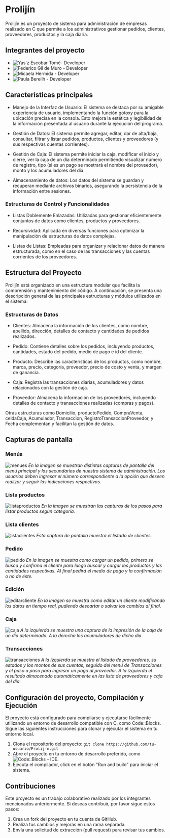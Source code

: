 # Prolijín
Prolijín es un proyecto de sistema para administración de empresas realizado en C que permite a los administrativos gestionar pedidos, clientes, proveedores, productos y la caja diaria. 

## Integrantes del proyecto
- <img src="https://img.shields.io/badge/Yas'z%20Escobar%20Tomé-Developer-blue" alt="Yas'z Escobar Tomé- Developer">
- <img src="https://img.shields.io/badge/Federico%20Gil%20de%20Muro-Developer-blue" alt="Federico Gil de Muro - Developer">
- <img src="https://img.shields.io/badge/Micaela%20Hermida-Developer-blue" alt="Micaela Hermida - Developer">
- <img src="https://img.shields.io/badge/Paula%20Bereilh-Developer-blue" alt="Paula Bereilh - Developer">

## Características principales

- Manejo de la Interfaz de Usuario: El sistema se destaca por su amigable experiencia de usuario, implementando la función gotoxy para la ubicación precisa en la consola. Esto mejora la estética y legibilidad de la información presentada al usuario durante la ejecución del programa.
  
- Gestión de Datos: El sistema permite agregar, editar, dar de alta/baja, consultar, filtrar y listar pedidos, productos, clientes y proveedores (y sus respectivas cuentas corrientes).

- Gestión de Caja: El sistema permite iniciar la caja, modificar el inicio y cierre, ver la caja de un día determinado permitiendo visualizar número de registro, tipo (si es un pago se mostrará el nombre del proveedor), monto y los acumuladores del día. 
  
- Almacenamiento de datos: Los datos del sistema se guardan y recuperan mediante archivos binarios, asegurando la persistencia de la información entre sesiones.

### Estructuras de Control y Funcionalidades

- Listas Doblemente Enlazadas: Utilizadas para gestionar eficientemente conjuntos de datos como clientes, productos y proveedores.

- Recursividad: Aplicada en diversas funciones para optimizar la manipulación de estructuras de datos complejas.

- Listas de Listas: Empleadas para organizar y relacionar datos de manera estructurada, como en el caso de las transacciones y las cuentas corrientes de los proveedores.


## Estructura del Proyecto
Prolijín está organizado en una estructura modular que facilita la comprensión y mantenimiento del código. A continuación, se presenta una descripción general de las principales estructuras y módulos utilizados en el sistema:

### Estructuras de Datos
- Clientes: Almacena la información de los clientes, como nombre, apellido, dirección, detalles de contacto y cantidades de pedidos realizados.

- Pedido: Contiene detalles sobre los pedidos, incluyendo productos, cantidades, estado del pedido, medio de pago e id del cliente.

- Producto: Describe las características de los productos, como nombre, marca, precio, categoría, proveedor, precio de costo y venta, y margen de ganancia.

- Caja: Registra las transacciones diarias, acumuladores y datos relacionados con la gestión de caja.

- Proveedor: Almacena la información de los proveedores, incluyendo detalles de contacto y transacciones realizadas (compras y pagos).

Otras estructuras como Domicilio, productoPedido, CompraVenta, celdaCaja, Acumulador, Transaccion, RegistroTransaccionProveedor, y Fecha complementan y facilitan la gestión de datos.

## Capturas de pantalla

### Menús
![menues](https://github.com/yaszcdp/Prolij-n/assets/106832395/68e40fdc-2bd9-433f-8e7a-cb380e5826cb)
*En la imagen se muestran distintas capturas de pantalla del menú principal y los secundarios de nuestro sistema de administración. Los usuarios deben ingresar el número correspondiente a la opción que deseen realizar y seguir las indicaciones respectivas.*

### Lista productos
![listaproductos](https://github.com/yaszcdp/Prolij-n/assets/106832395/9f8d158b-bc23-4726-8566-f8caec727d70)
*En la imagen se muestran las capturas de los pasos para listar productos según categoría.*

### Lista clientes
![listaclientes](https://github.com/yaszcdp/Prolij-n/assets/106832395/b51a7bb9-5ace-4657-a6a1-444eedcfe445)
*Esta captura de pantalla muestra el listado de clientes.*

### Pedido
![pedido](https://github.com/yaszcdp/Prolij-n/assets/106832395/9fb40946-394c-465c-a2ce-9fe91c41fcb9)
*En la imagen se muestra como cargar un pedido, primero se busca y confirma el cliente para luego buscar y cargar los productos y las cantidades respectivas. Al final pedirá el medio de pago y la confirmación o no de éste.*

### Edición
![editarcliente](https://github.com/yaszcdp/Prolij-n/assets/106832395/8f2af694-9092-4009-abaf-c5a0aa1804d1)
*En la imagen se muestra como editar un cliente modificando los datos en tiempo real, pudiendo descartar o salvar los cambios al final.*

### Caja
![caja](https://github.com/yaszcdp/Prolij-n/assets/106832395/52d6129c-28df-413f-8cc8-1cc07e09bf92)
*A la izquierda se muestra una captura de la impresión de la caja de un día determinado. A la derecha los acumuladores de dicho día.*

### Transacciones
![transacciones](https://github.com/yaszcdp/Prolij-n/assets/106832395/ee5f7167-b726-4b89-af57-3d5d94f2e52d)
*A la izquierda se muestra el listado de proveedores, su estados y los montos de sus cuentas, seguido del menú de Transacciones y el paso a paso para ingresar un pago al proveedor. A la izquierda el resultado almacenado automáticamente en las lista de proveedores y caja del día.*


## Configuración del proyecto, Compilación y Ejecución
El proyecto está configurado para compilarse y ejecutarse fácilmente utilizando un entorno de desarrollo compatible con C, como Code::Blocks. Sigue las siguientes instrucciones para clonar y ejecutar el sistema en tu entorno local.

1. Clona el repositorio del proyecto: `git clone https://github.com/tu-usuario/Prolij-n.git`
2. Abre el proyecto en tu entorno de desarrollo preferido, como <img src="https://img.shields.io/badge/Code::Blocks-red" alt="Code::Blocks - IDE"/>.
3. Ejecuta el compilador, click en el botón "Run and build" para iniciar el sistema.

## Contribuciones

Este proyecto es un trabajo colaborativo realizado por los integrantes mencionados anteriormente. Si deseas contribuir, por favor sigue estos pasos:

1. Crea un fork del proyecto en tu cuenta de GitHub.
2. Realiza tus cambios y mejoras en una rama separada.
3. Envía una solicitud de extracción (pull request) para revisar tus cambios.



  
